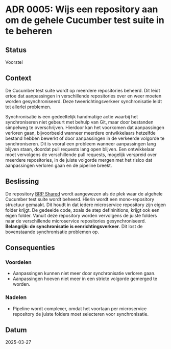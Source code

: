 # ADR 0005: Wijs een repository aan om de gehele Cucumber test suite in te beheren

## Status
Voorstel

## Context
De Cucumber test suite wordt op meerdere repositories beheerd. Dit leidt ertoe dat aanpassingen in verschillende repositories over en weer moeten worden gesynchroniseerd. Deze tweerichtingsverkeer synchronisatie leidt tot allerlei problemen.

Synchronisatie is een gedeeltelijk handmatige actie waarbij het synchroniseren niet gebeurt met behulp van Git, maar door bestanden simpelweg te overschrijven. Hierdoor kan het voorkomen dat aanpassingen verloren gaan, bijvoorbeeld wanneer meerdere ontwikkelaars hetzelfde bestand hebben bewerkt of door aanpassingen in de verkeerde volgorde te synchroniseren. Dit is vooral een probleem wanneer aanpassingen lang blijven staan, doordat pull requests lang open blijven. Een ontwikkelaar moet vervolgens de verschillende pull requests, mogelijk verspreid over meerdere repositories, in de juiste volgorde mergen met het risico dat aanpassingen verloren gaan en de pipeline breekt.

## Beslissing
De repository [BRP Shared](https://github.com/BRP-API/brp-shared) wordt aangewezen als de plek waar de algehele Cucumber test suite wordt beheerd. Hierin wordt een mono-repository structuur gemaakt. Dit houdt in dat iedere microservice repository zijn eigen folder krijgt. De gedeelde code, zoals de step defininitions, krijgt ook een eigen folder. Vanuit deze repository worden vervolgens de juiste folders naar de verschillende microservice repositories gesynchroniseerd. **Belangrijk: de synchronisatie is eenrichtingsverkeer**. Dit lost de bovenstaande synchronisatie problemen op.

## Consequenties
### Voordelen
- Aanpassingen kunnen niet meer door synchronisatie verloren gaan.
- Aanpassingen hoeven niet meer in een stricte volgorde gemerged te worden.

### Nadelen
- Pipeline wordt complexer, omdat het voortaan per microservice repository de juiste folders moet selecteren voor synchronisatie.

## Datum
2025-03-27
